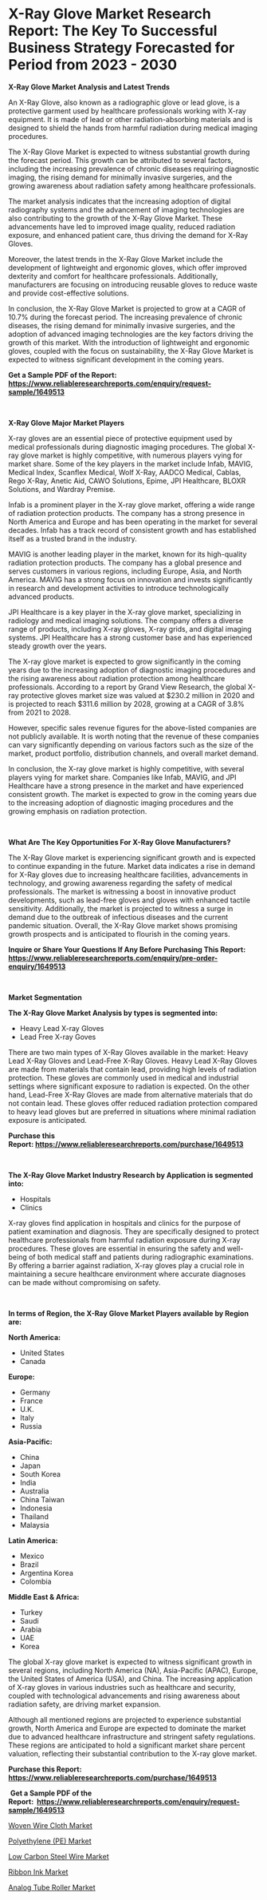 <p><h1>X-Ray Glove Market Research Report: The Key To Successful Business Strategy Forecasted for Period from 2023 - 2030</h1></p><p><strong>X-Ray Glove Market Analysis and Latest Trends</strong></p>
<p><p>An X-Ray Glove, also known as a radiographic glove or lead glove, is a protective garment used by healthcare professionals working with X-ray equipment. It is made of lead or other radiation-absorbing materials and is designed to shield the hands from harmful radiation during medical imaging procedures.</p><p>The X-Ray Glove Market is expected to witness substantial growth during the forecast period. This growth can be attributed to several factors, including the increasing prevalence of chronic diseases requiring diagnostic imaging, the rising demand for minimally invasive surgeries, and the growing awareness about radiation safety among healthcare professionals.</p><p>The market analysis indicates that the increasing adoption of digital radiography systems and the advancement of imaging technologies are also contributing to the growth of the X-Ray Glove Market. These advancements have led to improved image quality, reduced radiation exposure, and enhanced patient care, thus driving the demand for X-Ray Gloves.</p><p>Moreover, the latest trends in the X-Ray Glove Market include the development of lightweight and ergonomic gloves, which offer improved dexterity and comfort for healthcare professionals. Additionally, manufacturers are focusing on introducing reusable gloves to reduce waste and provide cost-effective solutions.</p><p>In conclusion, the X-Ray Glove Market is projected to grow at a CAGR of 10.7% during the forecast period. The increasing prevalence of chronic diseases, the rising demand for minimally invasive surgeries, and the adoption of advanced imaging technologies are the key factors driving the growth of this market. With the introduction of lightweight and ergonomic gloves, coupled with the focus on sustainability, the X-Ray Glove Market is expected to witness significant development in the coming years.</p></p>
<p><strong>Get a Sample PDF of the Report:&nbsp; <a href="https://www.reliableresearchreports.com/enquiry/request-sample/1649513">https://www.reliableresearchreports.com/enquiry/request-sample/1649513</a></strong></p>
<p>&nbsp;</p>
<p><strong>X-Ray Glove Major Market Players</strong></p>
<p><p>X-ray gloves are an essential piece of protective equipment used by medical professionals during diagnostic imaging procedures. The global X-ray glove market is highly competitive, with numerous players vying for market share. Some of the key players in the market include Infab, MAVIG, Medical Index, Scanflex Medical, Wolf X-Ray, AADCO Medical, Cablas, Rego X-Ray, Anetic Aid, CAWO Solutions, Epime, JPI Healthcare, BLOXR Solutions, and Wardray Premise.</p><p>Infab is a prominent player in the X-ray glove market, offering a wide range of radiation protection products. The company has a strong presence in North America and Europe and has been operating in the market for several decades. Infab has a track record of consistent growth and has established itself as a trusted brand in the industry.</p><p>MAVIG is another leading player in the market, known for its high-quality radiation protection products. The company has a global presence and serves customers in various regions, including Europe, Asia, and North America. MAVIG has a strong focus on innovation and invests significantly in research and development activities to introduce technologically advanced products.</p><p>JPI Healthcare is a key player in the X-ray glove market, specializing in radiology and medical imaging solutions. The company offers a diverse range of products, including X-ray gloves, X-ray grids, and digital imaging systems. JPI Healthcare has a strong customer base and has experienced steady growth over the years.</p><p>The X-ray glove market is expected to grow significantly in the coming years due to the increasing adoption of diagnostic imaging procedures and the rising awareness about radiation protection among healthcare professionals. According to a report by Grand View Research, the global X-ray protective gloves market size was valued at $230.2 million in 2020 and is projected to reach $311.6 million by 2028, growing at a CAGR of 3.8% from 2021 to 2028.</p><p>However, specific sales revenue figures for the above-listed companies are not publicly available. It is worth noting that the revenue of these companies can vary significantly depending on various factors such as the size of the market, product portfolio, distribution channels, and overall market demand.</p><p>In conclusion, the X-ray glove market is highly competitive, with several players vying for market share. Companies like Infab, MAVIG, and JPI Healthcare have a strong presence in the market and have experienced consistent growth. The market is expected to grow in the coming years due to the increasing adoption of diagnostic imaging procedures and the growing emphasis on radiation protection.</p></p>
<p>&nbsp;</p>
<p><strong>What Are The Key Opportunities For X-Ray Glove Manufacturers?</strong></p>
<p><p>The X-Ray Glove market is experiencing significant growth and is expected to continue expanding in the future. Market data indicates a rise in demand for X-Ray gloves due to increasing healthcare facilities, advancements in technology, and growing awareness regarding the safety of medical professionals. The market is witnessing a boost in innovative product developments, such as lead-free gloves and gloves with enhanced tactile sensitivity. Additionally, the market is projected to witness a surge in demand due to the outbreak of infectious diseases and the current pandemic situation. Overall, the X-Ray Glove market shows promising growth prospects and is anticipated to flourish in the coming years.</p></p>
<p><strong>Inquire or Share Your Questions If Any Before Purchasing This Report: <a href="https://www.reliableresearchreports.com/enquiry/pre-order-enquiry/1649513">https://www.reliableresearchreports.com/enquiry/pre-order-enquiry/1649513</a></strong></p>
<p>&nbsp;</p>
<p><strong>Market Segmentation</strong></p>
<p><strong>The X-Ray Glove Market Analysis by types is segmented into:</strong></p>
<p><ul><li>Heavy Lead X-ray Gloves</li><li>Lead Free X-ray Goves</li></ul></p>
<p><p>There are two main types of X-Ray Gloves available in the market: Heavy Lead X-Ray Gloves and Lead-Free X-Ray Gloves. Heavy Lead X-Ray Gloves are made from materials that contain lead, providing high levels of radiation protection. These gloves are commonly used in medical and industrial settings where significant exposure to radiation is expected. On the other hand, Lead-Free X-Ray Gloves are made from alternative materials that do not contain lead. These gloves offer reduced radiation protection compared to heavy lead gloves but are preferred in situations where minimal radiation exposure is anticipated.</p></p>
<p><strong>Purchase this Report:&nbsp;<a href="https://www.reliableresearchreports.com/purchase/1649513">https://www.reliableresearchreports.com/purchase/1649513</a></strong></p>
<p>&nbsp;</p>
<p><strong>The X-Ray Glove Market Industry Research by Application is segmented into:</strong></p>
<p><ul><li>Hospitals</li><li>Clinics</li></ul></p>
<p><p>X-ray gloves find application in hospitals and clinics for the purpose of patient examination and diagnosis. They are specifically designed to protect healthcare professionals from harmful radiation exposure during X-ray procedures. These gloves are essential in ensuring the safety and well-being of both medical staff and patients during radiographic examinations. By offering a barrier against radiation, X-ray gloves play a crucial role in maintaining a secure healthcare environment where accurate diagnoses can be made without compromising on safety.</p></p>
<p>&nbsp;</p>
<p><strong>In terms of Region, the X-Ray Glove Market Players available by Region are:</strong></p>
<p>
    <p> <strong> North America: </strong>
        <ul>
            <li>United States</li>
            <li>Canada</li>
        </ul>
        </p> 
    <p> <strong> Europe: </strong>
        <ul>
            <li>Germany</li>
            <li>France</li>
            <li>U.K.</li>
            <li>Italy</li>
            <li>Russia</li>
        </ul>
        </p> 
    <p> <strong> Asia-Pacific: </strong>
        <ul>
            <li>China</li>
            <li>Japan</li>
            <li>South Korea</li>
            <li>India</li>
            <li>Australia</li>
            <li>China Taiwan</li>
            <li>Indonesia</li>
            <li>Thailand</li>
            <li>Malaysia</li>
        </ul>
        </p> 
    <p> <strong> Latin America: </strong>
        <ul>
            <li>Mexico</li>
            <li>Brazil</li>
            <li>Argentina Korea</li>
            <li>Colombia</li>
        </ul>
        </p> 
    <p> <strong> Middle East & Africa: </strong>
        <ul>
            <li>Turkey</li>
            <li>Saudi</li>
            <li>Arabia</li>
            <li>UAE</li>
            <li>Korea</li>
        </ul>
    </p>
    </p>
<p><p>The global X-ray glove market is expected to witness significant growth in several regions, including North America (NA), Asia-Pacific (APAC), Europe, the United States of America (USA), and China. The increasing application of X-ray gloves in various industries such as healthcare and security, coupled with technological advancements and rising awareness about radiation safety, are driving market expansion.</p><p>Although all mentioned regions are projected to experience substantial growth, North America and Europe are expected to dominate the market due to advanced healthcare infrastructure and stringent safety regulations. These regions are anticipated to hold a significant market share percent valuation, reflecting their substantial contribution to the X-ray glove market.</p></p>
<p><strong>Purchase this Report: <a href="https://www.reliableresearchreports.com/purchase/1649513">https://www.reliableresearchreports.com/purchase/1649513</a></strong></p>
<p>&nbsp;<strong>Get a Sample PDF of the Report:&nbsp;&nbsp;<a href="https://www.reliableresearchreports.com/enquiry/request-sample/1649513">https://www.reliableresearchreports.com/enquiry/request-sample/1649513</a></strong></p>
<p><strong></strong></p>
<p><p><a href="https://www.linkedin.com/pulse/woven-wire-cloth-market-size-share-amp-trends-analysis-report/">Woven Wire Cloth Market</a></p><p><a href="https://medium.com/@santosh99915121/polyethylene-pe-market-competitive-analysis-market-trends-and-forecast-to-2030-4ffd7be1f663">Polyethylene (PE) Market</a></p><p><a href="https://www.linkedin.com/pulse/low-carbon-steel-wire-market-insights-players-forecast/">Low Carbon Steel Wire Market</a></p><p><a href="https://github.com/gaydyna/Market-Research-Report-List-1/blob/main/ribbon-ink-market.md">Ribbon Ink Market</a></p><p><a href="https://github.com/amonskiyk/Market-Research-Report-List-1/blob/main/analog-tube-roller-market.md">Analog Tube Roller Market</a></p></p>
